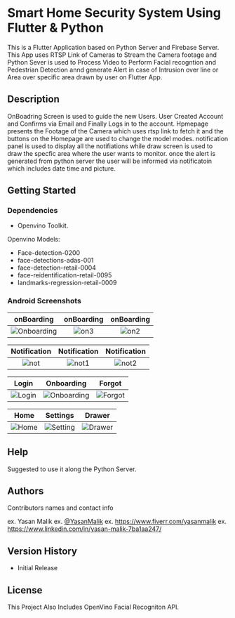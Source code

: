 # Smart Home Security System Using Flutter & Python

This is a Flutter Application based on Python Server and Firebase Server. This App uses RTSP Link of Cameras to Stream the Camera footage and Python Sever is used to Process Video to Perform Facial recogntion and Pedestrian Detection annd generate Alert in case of Intrusion over line or Area over specific area drawn by user on Flutter App.

## Description

OnBoadring Screen is used to guide the new Users. User Created Account and Confirms via Email and Finally Logs in to the account. Hpmepage presents the Footage of the Camera which uses rtsp link to fetch it and the buttons on the Homepage are used to change the model modes. notification panel is used to display all the notifiations while draw screen is used to draw the specfic area where the user wants to monitor. once the alert is generated from python server the user will be informed via notificatoin which includes date time and picture. 

## Getting Started

### Dependencies

* Openvino Toolkit.


 Openvino Models:
*   Face-detection-0200
*   face-detections-adas-001
*   face-detection-retail-0004
*   face-reidentification-retail-0095
*   landmarks-regression-retail-0009

### Android Screenshots


 onBoarding            |    onBoarding        |   onBoarding
:-------------------------:|:-------------------------:|:-------------------------:
![Onboarding](https://user-images.githubusercontent.com/94052423/194963022-8c899c99-79da-40c2-955d-4494141dcb7c.jpeg) | ![on3](https://user-images.githubusercontent.com/94052423/194963023-a8a9b6e6-f731-4f7c-934a-ec226dd6e3ba.jpeg) | ![on2](https://user-images.githubusercontent.com/94052423/194963026-9cc58911-7fed-49b8-bca2-7079835c8a32.jpeg)




 Notification            |    Notification        |   Notification
:-------------------------:|:-------------------------:|:-------------------------:
![not](https://user-images.githubusercontent.com/94052423/194962950-0328a793-f39e-4ede-b006-616ad1573e92.jpeg) | ![not1](https://user-images.githubusercontent.com/94052423/194962954-5cff0870-ed0c-4be2-baf6-cb4141183d9c.jpeg) | ![not2](https://user-images.githubusercontent.com/94052423/194962958-a8b40791-d029-4377-bc17-96b74fc507af.jpeg)


  Login            |   Onboarding        |  Forgot
:-------------------------:|:-------------------------:|:-------------------------:
![Login](https://user-images.githubusercontent.com/94052423/194961604-1ed46b3d-64f7-4a5b-b694-85cdec9203e4.jpeg) |![Onboarding](https://user-images.githubusercontent.com/94052423/194961772-4bc10e69-d7df-47f4-ba5b-2c7292fd77c7.jpeg) |![Forgot](https://user-images.githubusercontent.com/94052423/194961816-eb21ce1e-a8f1-4559-9a01-fbeb44d466fc.jpeg)



 Home            |   Settings        |  Drawer
:-------------------------:|:-------------------------:|:-------------------------:
![Home](https://user-images.githubusercontent.com/94052423/194962776-f9208ed5-78c4-4e9e-b7d9-6b7ac1a43179.jpeg) | ![Setting](https://user-images.githubusercontent.com/94052423/194962771-dfe99def-4fc9-4abc-b623-8abd95902e82.jpeg) | ![Drawer](https://user-images.githubusercontent.com/94052423/194962773-0fc6e661-e2da-4d43-b877-730274ad602b.jpeg)



## Help

Suggested to use it along the Python Server.

## Authors

Contributors names and contact info

ex. Yasan Malik
ex. [@YasanMalik]([https://twitter.com/dompizzie](https://www.linkedin.com/in/yasan-malik-7ba1aa247/?originalSubdomain=pk))
ex. https://www.fiverr.com/yasanmalik
ex. https://www.linkedin.com/in/yasan-malik-7ba1aa247/

## Version History
* Initial Release

## License

This Project Also Includes OpenVino Facial Recogniton API.
